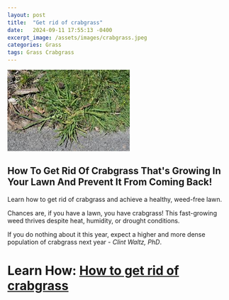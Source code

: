 ```yaml
---
layout: post
title:  "Get rid of crabgrass"
date:   2024-09-11 17:55:13 -0400
excerpt_image: /assets/images/crabgrass.jpeg
categories: Grass
tags: Grass Crabgrass
---
```


<img src="/assets/images/crabgrass.jpeg">

## How To Get Rid Of Crabgrass That's Growing In Your Lawn And Prevent It From Coming Back!

Learn how to get rid of crabgrass and achieve a healthy, weed-free lawn.

Chances are, if you have a lawn, you have crabgrass! This fast-growing weed thrives despite heat, humidity, or drought conditions.

If you do nothing about it this year, expect a higher and more dense population of crabgrass next year - *Clint Waltz, PhD*.

# Learn How: [How to get rid of crabgrass](https://www.southernliving.com/how-to-get-rid-of-crabgrass-8695448)
